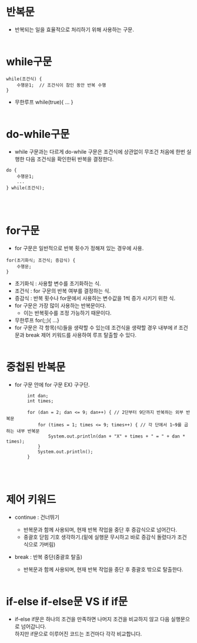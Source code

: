 # 반복문
- 반복되는 일을 효율적으로 처리하기 위해 사용하는 구문.
<br><br>

# while구문
```
while(조건식) {
	수행문1;  // 조건식이 참인 동안 반복 수행 
}
```
- 무한루프 while(true){ ... }
<br><br>

# do-while구문
- while 구문과는 다르게 do-while 구문은 조건식에 상관없이 무조건
처음에 한번 실행한 다음 조건식을 확인한뒤 반복을 결정한다.
```
do {
	수행문1;
	...
} while(조건식);
```
<br><br>

# for구문
- for 구문은 일반적으로 반복 횟수가 정해져 있는 경우에 사용.
```
for(초기화식; 조건식; 증감식) {
	수행문;
}
```

- 초기화식 : 사용할 변수를 초기화하는 식.
- 조건식 : for 구문의 반복 여부를 결정하는 식.
- 증감식 : 반복 횟수나 for문에서 사용하는 변수값을 1씩 증가
  시키기 위한 식.
- for 구문은 가장 많이 사용하는 반복문이다.
    - 이는 반복횟수를 조정 가능하기 때문이다.
- 무한루프 for(;;){ ...}
- for 구문은 각 항목(식)들을 생략할 수 있는데 조건식을 생략할 경우 내부에 if 조건문과 break 제어 키워드를 사용하여 루프 탈출할 수 있다.
<br><br>

# 중첩된 반복문
- for 구문 안에 for 구문 EX) 구구단.
```
		int dan;
		int times;
		
		for (dan = 2; dan <= 9; dan++) { // 2단부터 9단까지 반복하는 외부 반복문 
			for (times = 1; times <= 9; times++) { // 각 단에서 1~9를 곱하는 내부 반복문
				System.out.println(dan + "X" + times + " = " + dan * times);
			}
			System.out.println();
		}
```
<br><br>

# 제어 키워드
- continue : 건너뛰기
	- 반복문과 함께 사용되며, 현재 반복 작업을 중단 후 증감식으로 넘어간다.
	- 중괄호 닫힘 기호 생각하기.(밑에 실행문 무시하고 바로 증감식 돌렸다가
	조건식으로 가버림)

- break : 반복 중단(중괄호 탈출) 
	- 반복문과 함께 사용되며, 현재 반복 작업을 중단 후 중괄호 밖으로 탈출한다.
<br><br>

 # if-else if-else문 VS if if문
 - if-else if문은 하나의 조건을 만족하면 나머지 조건을 비교하지 않고 다음 실행문으로 넘어갑니다.<br>
   하지만 if문으로 이루어진 코드는 조건마다 각각 비교합니다.